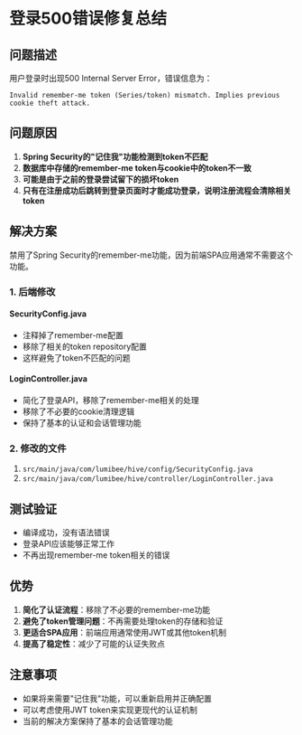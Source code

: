 # 登录500错误修复总结

## 问题描述
用户登录时出现500 Internal Server Error，错误信息为：
```
Invalid remember-me token (Series/token) mismatch. Implies previous cookie theft attack.
```

## 问题原因
1. **Spring Security的"记住我"功能检测到token不匹配**
2. **数据库中存储的remember-me token与cookie中的token不一致**
3. **可能是由于之前的登录尝试留下的损坏token**
4. **只有在注册成功后跳转到登录页面时才能成功登录，说明注册流程会清除相关token**

## 解决方案
禁用了Spring Security的remember-me功能，因为前端SPA应用通常不需要这个功能。

### 1. 后端修改

#### SecurityConfig.java
- 注释掉了remember-me配置
- 移除了相关的token repository配置
- 这样避免了token不匹配的问题

#### LoginController.java
- 简化了登录API，移除了remember-me相关的处理
- 移除了不必要的cookie清理逻辑
- 保持了基本的认证和会话管理功能

### 2. 修改的文件
1. `src/main/java/com/lumibee/hive/config/SecurityConfig.java`
2. `src/main/java/com/lumibee/hive/controller/LoginController.java`

## 测试验证
- 编译成功，没有语法错误
- 登录API应该能够正常工作
- 不再出现remember-me token相关的错误

## 优势
1. **简化了认证流程**：移除了不必要的remember-me功能
2. **避免了token管理问题**：不再需要处理token的存储和验证
3. **更适合SPA应用**：前端应用通常使用JWT或其他token机制
4. **提高了稳定性**：减少了可能的认证失败点

## 注意事项
- 如果将来需要"记住我"功能，可以重新启用并正确配置
- 可以考虑使用JWT token来实现更现代的认证机制
- 当前的解决方案保持了基本的会话管理功能
